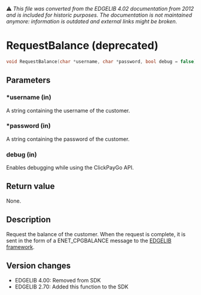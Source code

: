 :warning: _This file was converted from the EDGELIB 4.02 documentation from 2012 and is included for historic purposes. The documentation is not maintained anymore: information is outdated and external links might be broken._

# RequestBalance (deprecated)


```c++
void RequestBalance(char *username, char *password, bool debug = false)
```

## Parameters
### *username (in)
A string containing the username of the customer.

### *password (in)
A string containing the password of the customer.

### debug (in)
Enables debugging while using the ClickPayGo API.

## Return value
None.

## Description
Request the balance of the customer. When the request is complete, it is sent in the form of a ENET_CPGBALANCE message to the [EDGELIB framework](framework_onnetmessage.md).

## Version changes
- EDGELIB 4.00: Removed from SDK 
- EDGELIB 2.70: Added this function to the SDK

